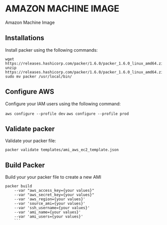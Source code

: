 
# AMAZON MACHINE IMAGE

Amazon Machine Image

## Installations

Install packer using the following commands:
```
wget https://releases.hashicorp.com/packer/1.6.0/packer_1.6.0_linux_amd64.zip
unzip https://releases.hashicorp.com/packer/1.6.0/packer_1.6.0_linux_amd64.zip
sudo mv packer /usr/local/bin/
```

## Configure AWS
Configure your IAM users using the following command: 

``` aws configure --profile dev ```
```	aws configure --profile prod ```

## Validate packer

Validate your packer file:

``` packer validate templates/ami_aws_ec2_template.json ``` 

## Build Packer

Build your your packer file to create a new AMI
``` 
packer build 
	--var "aws_access_key={your values}" 
	--var "aws_secret_key={your values}" 
	--var 'aws_region={your values}' 
	--var 'source_ami={your values}' 
	--var 'ssh_username={your values}' 
	--var 'ami_name={your values}' 
	--var 'ami_users={your values}' 
	```